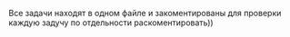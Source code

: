 Все задачи находят в одном файле и закоментированы для проверки каждую задучу по отдельности раскоментировать))
